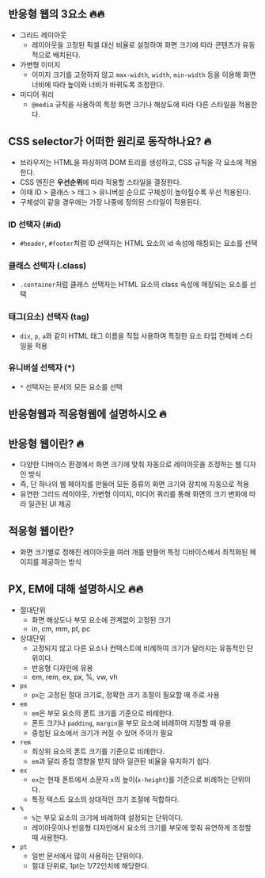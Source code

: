 ## 반응형 웹의 3요소 🔥🔥

- 그리드 레이아웃
  - 레이아웃을 고정된 픽셀 대신 비율로 설정하여 화면 크기에 따라 콘텐츠가 유동적으로 배치된다.
- 가변형 이미지
  - 이미지 크기를 고정하지 않고 `max-width`, `width`, `min-width` 등을 이용해 화면 너비에 따라 높이와 너비가 바뀌도록 조정한다.
- 미디어 쿼리
  - `@media` 규칙을 사용하여 특정 화면 크기나 해상도에 따라 다른 스타일을 적용한다.

## CSS selector가 어떠한 원리로 동작하나요? 🔥

- 브라우저는 HTML을 파싱하여 DOM 트리를 생성하고, CSS 규칙을 각 요소에 적용한다.
- CSS 엔진은 **우선순위**에 따라 적용할 스타일을 결정한다.
- 이때 ID > 클래스 > 태그 > 유니버설 순으로 구체성이 높아질수록 우선 적용된다.
- 구체성이 같을 경우에는 가장 나중에 정의된 스타일이 적용된다.

### ID 선택자 (#id)

- `#header`, `#footer`처럼 ID 선택자는 HTML 요소의 id 속성에 매칭되는 요소를 선택

### 클래스 선택자 (.class)

- `.container`처럼 클래스 선택자는 HTML 요소의 class 속성에 매칭되는 요소를 선택

### 태그(요소) 선택자 (tag)

- `div`, `p`, `a`와 같이 HTML 태그 이름을 직접 사용하여 특정한 요소 타입 전체에 스타일을 적용

### 유니버설 선택자 (\*)

- `*` 선택자는 문서의 모든 요소를 선택

## 반응형웹과 적응형웹에 설명하시오 🔥

## 반응형 웹이란? 🔥

- 다양한 디바이스 환경에서 화면 크기에 맞춰 자동으로 레이아웃을 조정하는 웹 디자인 방식
- 즉, 단 하나의 웹 페이지를 만들어 모든 종류의 화면 크기와 장치에 자동으로 적용
- 유연한 그리드 레이아웃, 가변형 이미지, 미디어 쿼리를 통해 화면의 크기 변화에 따라 일관된 UI 제공

## 적응형 웹이란?

- 화면 크기별로 정해진 레이아웃을 여러 개를 만들어 특정 디바이스에서 최적화된 페이지를 제공하는 방식

## PX, EM에 대해 설명하시오 🔥🔥

- 절대단위
  - 화면 해상도나 부모 요소에 관계없이 고정된 크기
  - in, cm, mm, pt, pc
- 상대단위
  - 고정되지 않고 다른 요소나 컨텍스트에 비례하여 크기가 달라지는 유동적인 단위이다.
  - 반응형 디자인에 유용
  - em, rem, ex, px, %, vw, vh
- `px`
  - `px`는 고정된 절대 크기로, 정확한 크기 조절이 필요할 때 주로 사용
- `em`
  - `em`은 부모 요소의 폰트 크기를 기준으로 비례한다.
  - 폰트 크기나 `padding`, `margin`을 부모 요소에 비례하여 지정할 때 유용
  - 중첩된 요소에서 크기가 커질 수 있어 주의가 필요
- `rem`
  - 최상위 요소의 폰트 크기를 기준으로 비례한다.
  - `em`과 달리 중첩 영향을 받지 않아 일관된 비율을 유지하기 쉽다.
- `ex`
  - `ex`는 현재 폰트에서 소문자 `x`의 높이(`x-height`)를 기준으로 비례하는 단위이다.
  - 특정 텍스트 요소의 상대적인 크기 조절에 적합하다.
- `%`
  - `%`는 부모 요소의 크기에 비례하여 설정되는 단위이다.
  - 레이아웃이나 반응형 디자인에서 요소의 크기를 부모에 맞춰 유연하게 조정할 때 사용한다.
- `pt`
  - 일반 문서에서 많이 사용하는 단위이다.
  - 절대 단위로, 1pt는 1/72인치에 해당한다.
